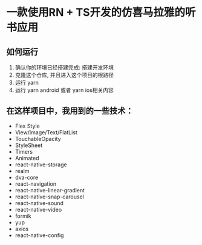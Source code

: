 # 一款使用RN + TS开发的仿喜马拉雅的听书应用

## 如何运行
1. 确认你的环境已经搭建完成: 搭建开发环境
2. 克隆这个仓库, 并且进入这个项目的根路径
3. 运行 yarn
4. 运行 yarn android 或者 yarn ios相关内容
## 在这样项目中，我用到的一些技术：

- Flex Style
- View/Image/Text/FlatList
- TouchableOpacity
- StyleSheet
- Timers
- Animated
- react-native-storage
- realm
- dva-core
- react-navigation
- react-native-linear-gradient
- react-native-snap-carousel
- react-native-sound
- react-native-video
- formik
- yup
- axios
- react-native-config